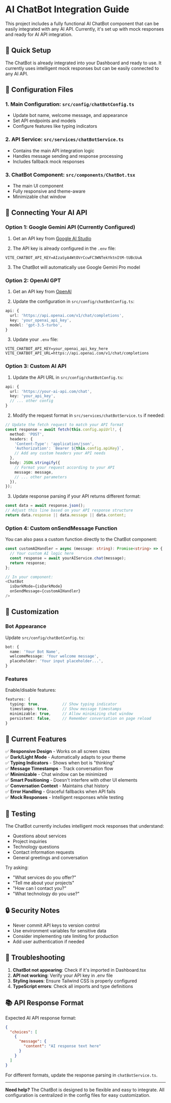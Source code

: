 # AI ChatBot Integration Guide

This project includes a fully functional AI ChatBot component that can be easily integrated with any AI API. Currently, it's set up with mock responses and ready for AI API integration.

## 🚀 Quick Setup

The ChatBot is already integrated into your Dashboard and ready to use. It currently uses intelligent mock responses but can be easily connected to any AI API.

## 🔧 Configuration Files

### 1. Main Configuration: `src/config/chatBotConfig.ts`
- Update bot name, welcome message, and appearance
- Set API endpoints and models
- Configure features like typing indicators

### 2. API Service: `src/services/chatBotService.ts`
- Contains the main API integration logic
- Handles message sending and response processing
- Includes fallback mock responses

### 3. ChatBot Component: `src/components/ChatBot.tsx`
- The main UI component
- Fully responsive and theme-aware
- Minimizable chat window

## 🤖 Connecting Your AI API

### Option 1: Google Gemini API (Currently Configured)

1. Get an API key from [Google AI Studio](https://makersuite.google.com/app/apikey)

2. The API key is already configured in the `.env` file:
```env
VITE_CHATBOT_API_KEY=AIzaSyA4WtOVrCcwFC3WNTekYktnItM-tUBcUuA
```

3. The ChatBot will automatically use Google Gemini Pro model

### Option 2: OpenAI GPT

1. Get an API key from [OpenAI](https://platform.openai.com/api-keys)

2. Update the configuration in `src/config/chatBotConfig.ts`:
```typescript
api: {
  url: 'https://api.openai.com/v1/chat/completions',
  key: 'your_openai_api_key',
  model: 'gpt-3.5-turbo',
}
```

3. Update your `.env` file:
```env
VITE_CHATBOT_API_KEY=your_openai_api_key_here
VITE_CHATBOT_API_URL=https://api.openai.com/v1/chat/completions
```

### Option 3: Custom AI API

1. Update the API URL in `src/config/chatBotConfig.ts`:
```typescript
api: {
  url: 'https://your-ai-api.com/chat',
  key: 'your_api_key',
  // ... other config
}
```

2. Modify the request format in `src/services/chatBotService.ts` if needed:
```typescript
// Update the fetch request to match your API format
const response = await fetch(this.config.apiUrl!, {
  method: 'POST',
  headers: {
    'Content-Type': 'application/json',
    'Authorization': `Bearer ${this.config.apiKey}`,
    // Add any custom headers your API needs
  },
  body: JSON.stringify({
    // Format your request according to your API
    message: message,
    // ... other parameters
  }),
});
```

3. Update response parsing if your API returns different format:
```typescript
const data = await response.json();
// Adjust this line based on your API response structure
return data.response || data.message || data.content;
```

### Option 4: Custom onSendMessage Function

You can also pass a custom function directly to the ChatBot component:

```typescript
const customAIHandler = async (message: string): Promise<string> => {
  // Your custom AI logic here
  const response = await yourAIService.chat(message);
  return response;
};

// In your component:
<ChatBot 
  isDarkMode={isDarkMode} 
  onSendMessage={customAIHandler}
/>
```

## 🎨 Customization

### Bot Appearance
Update `src/config/chatBotConfig.ts`:
```typescript
bot: {
  name: 'Your Bot Name',
  welcomeMessage: 'Your welcome message',
  placeholder: 'Your input placeholder...',
}
```

### Features
Enable/disable features:
```typescript
features: {
  typing: true,          // Show typing indicator
  timestamps: true,      // Show message timestamps
  minimizable: true,     // Allow minimizing chat window
  persistent: false,     // Remember conversation on page reload
}
```

## 📱 Current Features

✅ **Responsive Design** - Works on all screen sizes  
✅ **Dark/Light Mode** - Automatically adapts to your theme  
✅ **Typing Indicators** - Shows when bot is "thinking"  
✅ **Message Timestamps** - Track conversation flow  
✅ **Minimizable** - Chat window can be minimized  
✅ **Smart Positioning** - Doesn't interfere with other UI elements  
✅ **Conversation Context** - Maintains chat history  
✅ **Error Handling** - Graceful fallbacks when API fails  
✅ **Mock Responses** - Intelligent responses while testing  

## 🧪 Testing

The ChatBot currently includes intelligent mock responses that understand:
- Questions about services
- Project inquiries
- Technology questions
- Contact information requests
- General greetings and conversation

Try asking:
- "What services do you offer?"
- "Tell me about your projects"
- "How can I contact you?"
- "What technology do you use?"

## 🔒 Security Notes

- Never commit API keys to version control
- Use environment variables for sensitive data
- Consider implementing rate limiting for production
- Add user authentication if needed

## 🐛 Troubleshooting

1. **ChatBot not appearing**: Check if it's imported in Dashboard.tsx
2. **API not working**: Verify your API key in .env file
3. **Styling issues**: Ensure Tailwind CSS is properly configured
4. **TypeScript errors**: Check all imports and type definitions

## 📚 API Response Format

Expected AI API response format:
```json
{
  "choices": [
    {
      "message": {
        "content": "AI response text here"
      }
    }
  ]
}
```

For different formats, update the response parsing in `chatBotService.ts`.

---

**Need help?** The ChatBot is designed to be flexible and easy to integrate. All configuration is centralized in the config files for easy customization.

